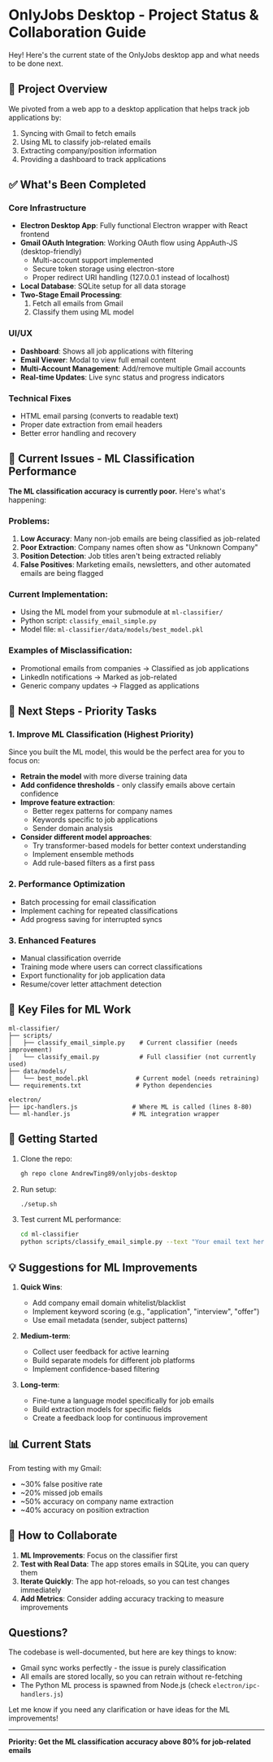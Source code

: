 # OnlyJobs Desktop - Project Status & Collaboration Guide

Hey! Here's the current state of the OnlyJobs desktop app and what needs to be done next.

## 🎯 Project Overview

We pivoted from a web app to a desktop application that helps track job applications by:
1. Syncing with Gmail to fetch emails
2. Using ML to classify job-related emails
3. Extracting company/position information
4. Providing a dashboard to track applications

## ✅ What's Been Completed

### Core Infrastructure
- **Electron Desktop App**: Fully functional Electron wrapper with React frontend
- **Gmail OAuth Integration**: Working OAuth flow using AppAuth-JS (desktop-friendly)
  - Multi-account support implemented
  - Secure token storage using electron-store
  - Proper redirect URI handling (127.0.0.1 instead of localhost)
- **Local Database**: SQLite setup for all data storage
- **Two-Stage Email Processing**:
  1. Fetch all emails from Gmail
  2. Classify them using ML model

### UI/UX
- **Dashboard**: Shows all job applications with filtering
- **Email Viewer**: Modal to view full email content
- **Multi-Account Management**: Add/remove multiple Gmail accounts
- **Real-time Updates**: Live sync status and progress indicators

### Technical Fixes
- HTML email parsing (converts to readable text)
- Proper date extraction from email headers
- Better error handling and recovery

## 🚨 Current Issues - ML Classification Performance

**The ML classification accuracy is currently poor.** Here's what's happening:

### Problems:
1. **Low Accuracy**: Many non-job emails are being classified as job-related
2. **Poor Extraction**: Company names often show as "Unknown Company"
3. **Position Detection**: Job titles aren't being extracted reliably
4. **False Positives**: Marketing emails, newsletters, and other automated emails are being flagged

### Current Implementation:
- Using the ML model from your submodule at `ml-classifier/`
- Python script: `classify_email_simple.py`
- Model file: `ml-classifier/data/models/best_model.pkl`

### Examples of Misclassification:
- Promotional emails from companies → Classified as job applications
- LinkedIn notifications → Marked as job-related
- Generic company updates → Flagged as applications

## 🔧 Next Steps - Priority Tasks

### 1. **Improve ML Classification** (Highest Priority)
Since you built the ML model, this would be the perfect area for you to focus on:

- **Retrain the model** with more diverse training data
- **Add confidence thresholds** - only classify emails above certain confidence
- **Improve feature extraction**:
  - Better regex patterns for company names
  - Keywords specific to job applications
  - Sender domain analysis
- **Consider different model approaches**:
  - Try transformer-based models for better context understanding
  - Implement ensemble methods
  - Add rule-based filters as a first pass

### 2. **Performance Optimization**
- Batch processing for email classification
- Implement caching for repeated classifications
- Add progress saving for interrupted syncs

### 3. **Enhanced Features**
- Manual classification override
- Training mode where users can correct classifications
- Export functionality for job application data
- Resume/cover letter attachment detection

## 📁 Key Files for ML Work

```
ml-classifier/
├── scripts/
│   ├── classify_email_simple.py    # Current classifier (needs improvement)
│   └── classify_email.py           # Full classifier (not currently used)
├── data/models/
│   └── best_model.pkl             # Current model (needs retraining)
└── requirements.txt               # Python dependencies

electron/
├── ipc-handlers.js               # Where ML is called (lines 8-80)
└── ml-handler.js                 # ML integration wrapper
```

## 🚀 Getting Started

1. Clone the repo:
   ```bash
   gh repo clone AndrewTing89/onlyjobs-desktop
   ```

2. Run setup:
   ```bash
   ./setup.sh
   ```

3. Test current ML performance:
   ```bash
   cd ml-classifier
   python scripts/classify_email_simple.py --text "Your email text here"
   ```

## 💡 Suggestions for ML Improvements

1. **Quick Wins**:
   - Add company email domain whitelist/blacklist
   - Implement keyword scoring (e.g., "application", "interview", "offer")
   - Use email metadata (sender, subject patterns)

2. **Medium-term**:
   - Collect user feedback for active learning
   - Build separate models for different job platforms
   - Implement confidence-based filtering

3. **Long-term**:
   - Fine-tune a language model specifically for job emails
   - Build extraction models for specific fields
   - Create a feedback loop for continuous improvement

## 📊 Current Stats

From testing with my Gmail:
- ~30% false positive rate
- ~20% missed job emails
- ~50% accuracy on company name extraction
- ~40% accuracy on position extraction

## 🤝 How to Collaborate

1. **ML Improvements**: Focus on the classifier first
2. **Test with Real Data**: The app stores emails in SQLite, you can query them
3. **Iterate Quickly**: The app hot-reloads, so you can test changes immediately
4. **Add Metrics**: Consider adding accuracy tracking to measure improvements

## Questions?

The codebase is well-documented, but here are key things to know:
- Gmail sync works perfectly - the issue is purely classification
- All emails are stored locally, so you can retrain without re-fetching
- The Python ML process is spawned from Node.js (check `electron/ipc-handlers.js`)

Let me know if you need any clarification or have ideas for the ML improvements!

---

**Priority: Get the ML classification accuracy above 80% for job-related emails**
